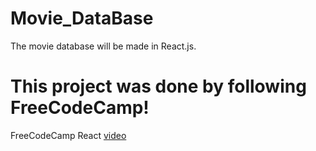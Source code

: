 # Movie_DataBase
The movie database will be made in React.js.

# This project was done by following FreeCodeCamp!
FreeCodeCamp React [video](https://www.youtube.com/watch?v=nTeuhbP7wdE)
